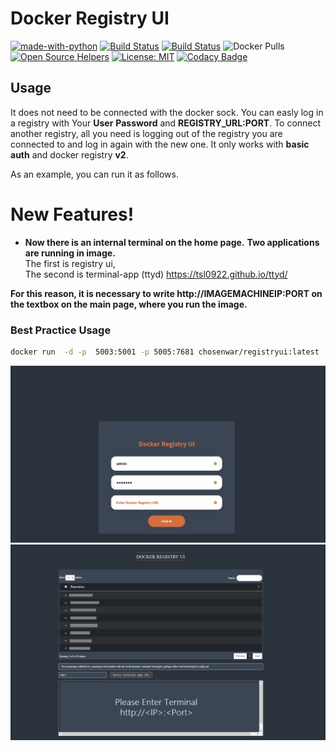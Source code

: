 # Docker Registry UI

[![made-with-python](https://img.shields.io/badge/Made%20with-Python-1f425f.svg)](https://www.python.org/)
[![Build Status](https://srdrcn.semaphoreci.com/badges/registryui/branches/master.svg)](https://srdrcn.semaphoreci.com/projects/registryui)
[![Build Status](https://srdrcn.semaphoreci.com/badges/registryui/branches/master.svg?style=shields)](https://srdrcn.semaphoreci.com/projects/registryui)
![Docker Pulls](https://img.shields.io/docker/pulls/chosenwar/registryui)
[![Open Source Helpers](https://www.codetriage.com/srdrcn/registryui/badges/users.svg)](https://www.codetriage.com/srdrcn/registryui)
[![License: MIT](https://img.shields.io/badge/License-MIT-yellow.svg)](https://github.com/srdrcn/registryui/blob/master/LICENSE)
[![Codacy Badge](https://app.codacy.com/project/badge/Grade/187389b07dc54eb69289f0afb54913f2)](https://www.codacy.com/manual/srdrcn/registryui/dashboard?utm_source=github.com&amp;utm_medium=referral&amp;utm_content=srdrcn/registryui&amp;utm_campaign=Badge_Grade)



## Usage

It does not need to be connected with the docker sock. You can easly log in a registry with Your **User** **Password** and **REGISTRY_URL:PORT**. To connect another registry, all you need is logging out of the registry you are connected to and log in again with the new one. It only works with **basic auth** and docker registry **v2**.

As an example, you can run it as follows.



# New Features!

  - **Now there is an internal terminal on the home page.**
    **Two applications are running in image.**<br/>
    The first is registry ui,<br/>
    The second is terminal-app (ttyd) https://tsl0922.github.io/ttyd/

**For this reason, it is necessary to write http://IMAGEMACHINEIP:PORT  on the textbox on the main page, where you run the image.**
 ### Best Practice Usage
  ```sh
 docker run  -d -p  5003:5001 -p 5005:7681 chosenwar/registryui:latest
```




![](registryuiapp.gif)
![](newfeatureimage.png)



